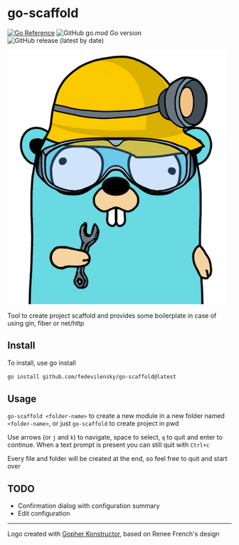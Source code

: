 # go-scaffold
[![Go Reference](https://pkg.go.dev/badge/github.com/fedevilensky/go-scaffold.svg)](https://pkg.go.dev/github.com/fedevilensky/go-scaffold)
![GitHub go.mod Go version](https://img.shields.io/github/go-mod/go-version/fedevilensky/go-scaffold)
![GitHub release (latest by date)](https://img.shields.io/github/v/release/fedevilensky/go-scaffold)


![alt](go-scaffold.png)

Tool to create project scaffold and provides some boilerplate in case of using gin, fiber or net/http

## Install
To install, use go install
```bash
go install github.com/fedevilensky/go-scaffold@latest
```

## Usage
`go-scaffold <folder-name>` to create a new module in a new folder named `<folder-name>`, or just `go-scaffold` to create project in pwd

Use arrows (or `j` and `k`) to navigate, space to select, `q` to quit and enter to continue. When a text prompt is present you can still quit with `Ctrl+c`

Every file and folder will be created at the end, so feel free to quit and start over

## TODO
- Confirmation dialog with configuration summary
- Edit configuration


----------
Logo created with [Gopher Konstructor](https://github.com/quasilyte/gopherkon), based on Renee French's design